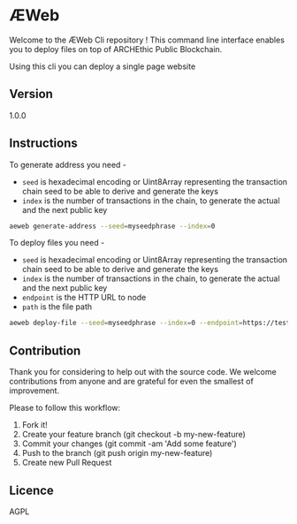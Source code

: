 # ÆWeb

Welcome to the ÆWeb Cli repository ! This command line interface enables you to deploy files on top of ARCHEthic Public Blockchain.

Using this cli you can deploy a single page website


## Version

1.0.0


## Instructions

To generate address you need -
- `seed` is hexadecimal encoding or Uint8Array representing the transaction chain seed to be able to derive and generate the keys
- `index` is the number of transactions in the chain, to generate the actual and the next public key 
```bash
aeweb generate-address --seed=myseedphrase --index=0
```

To deploy files you need -
- `seed` is hexadecimal encoding or Uint8Array representing the transaction chain seed to be able to derive and generate the keys
- `index` is the number of transactions in the chain, to generate the actual and the next public key 
- `endpoint` is the HTTP URL to node
- `path` is the file path
```bash
aeweb deploy-file --seed=myseedphrase --index=0 --endpoint=https://testnet.archethic.net --path=./index.html
```

## Contribution

Thank you for considering to help out with the source code. 
We welcome contributions from anyone and are grateful for even the smallest of improvement.

Please to follow this workflow:
1. Fork it!
2. Create your feature branch (git checkout -b my-new-feature)
3. Commit your changes (git commit -am 'Add some feature')
4. Push to the branch (git push origin my-new-feature)
5. Create new Pull Request


## Licence

AGPL